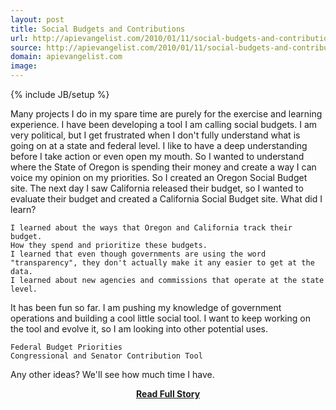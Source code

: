 ```yaml
---
layout: post
title: Social Budgets and Contributions
url: http://apievangelist.com/2010/01/11/social-budgets-and-contributions/
source: http://apievangelist.com/2010/01/11/social-budgets-and-contributions/
domain: apievangelist.com
image: 
---
```

{% include JB/setup %}<p>Many projects I do in my spare time are purely for the exercise and learning experience. I have been developing a tool I am calling social budgets.
I am very political, but I get frustrated when I don't fully understand what is going on at a state and federal level. I like to have a deep understanding before I take action or even open my mouth.
So I wanted to understand where the State of Oregon is spending their money and create a way I can voice my opinion on my priorities.
So I created an Oregon Social Budget site. The next day I saw California released their budget, so I wanted to evaluate their budget and created a California Social Budget site.
What did I learn?

	I learned about the ways that Oregon and California track their budget.
	How they spend and prioritize these budgets.
	I learned that even though governments are using the word "transparency", they don't actually make it any easier to get at the data.
	I learned about new agencies and commissions that operate at the state level.

It has been fun so far. I am pushing my knowledge of government operations and building a cool little social tool.
I want to keep working on the tool and evolve it, so I am looking into other potential uses.

	Federal Budget Priorities
	Congressional and Senator Contribution Tool

Any other ideas? We'll see how much time I have.</p>
<center><p><a href="http://apievangelist.com/2010/01/11/social-budgets-and-contributions/" style='padding:25px; font-sze:18px; font-weight: bold;'>Read Full Story</a></p></center>
